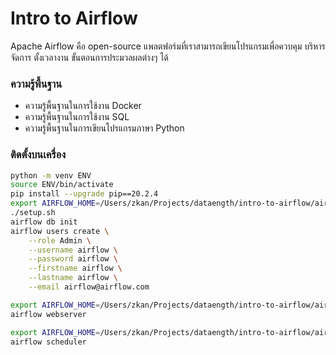 # Intro to Airflow

Apache Airflow คือ open-source แพลตฟอร์มที่เราสามารถเขียนโปรแกรมเพื่อควบคุม บริหารจัดการ ตั้งเวลางาน ขั้นตอนการประมวลผลต่างๆ ได้

### ความรู้พื้นฐาน

* ความรู้พื้นฐานในการใช้งาน Docker
* ความรู้พื้นฐานในการใช้งาน SQL
* ความรู้พื้นฐานในการเขียนโปรแกรมภาษา Python

### ติดตั้งบนเครื่อง

```sh
python -m venv ENV
source ENV/bin/activate
pip install --upgrade pip==20.2.4
export AIRFLOW_HOME=/Users/zkan/Projects/dataength/intro-to-airflow/airflow-local
./setup.sh
airflow db init
airflow users create \
    --role Admin \
    --username airflow \
    --password airflow \
    --firstname airflow \
    --lastname airflow \
    --email airflow@airflow.com
```

```sh
export AIRFLOW_HOME=/Users/zkan/Projects/dataength/intro-to-airflow/airflow-local
airflow webserver
```

```sh
export AIRFLOW_HOME=/Users/zkan/Projects/dataength/intro-to-airflow/airflow-local
airflow scheduler
```
